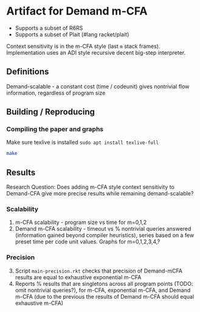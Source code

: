 # Artifact for Demand m-CFA

- Supports a subset of R6RS
- Supports a subset of Plait (#lang racket/plait)

Context sensitivity is in the m-CFA style (last `m` stack frames).
Implementation uses an ADI style recursive decent big-step interpreter.

## Definitions
Demand-scalable - a constant cost (time / codeunit) gives nontrivial flow information, regardless of program size

## Building / Reproducing

### Compiling the paper and graphs

Make sure texlive is installed `sudo apt install texlive-full` 
```bash
make
```

## Results

Research Question:
Does adding m-CFA style context sensitivity to Demand-CFA give more precise results while remaining demand-scalable?


### Scalability
1. m-CFA scalability - program size vs time for m=0,1,2
2. Demand m-CFA scalability - timeout vs % nontrivial queries answered (information gained beyond compiler heuristics), series based on a few preset time per code unit values. Graphs for m=0,1,2,3,4,?

### Precision
3. Script `main-precision.rkt` checks that precision of Demand-mCFA results are equal to exhaustive exponential m-CFA
4. Reports % results that are singletons across all program points (TODO: omit nontrivial queries?), for m-CFA, exponential m-CFA, and Demand m-CFA (due to the previous the results of Demand m-CFA should equal exhaustive m-CFA) 
